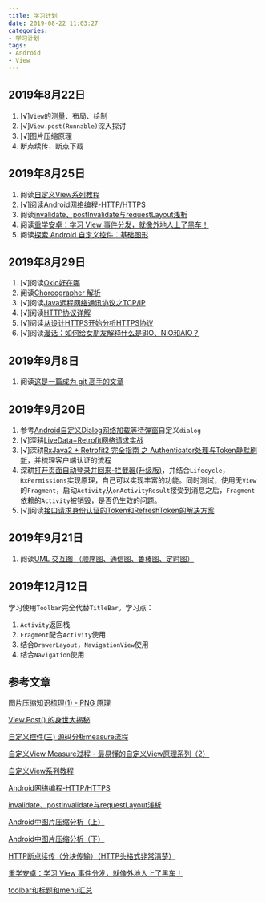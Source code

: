 ```yaml
---
title: 学习计划
date: 2019-08-22 11:03:27
categories:
- 学习计划
tags:
- Android
- View
---
```


## 2019年8月22日

1. [√]`View`的测量、布局、绘制
2. [√]`View.post(Runnable)`深入探讨
3. [√]图片压缩原理
4. 断点续传、断点下载

## 2019年8月25日

1. 阅读[自定义View系列教程](https://blog.csdn.net/lfdfhl/article/details/51671038)
2. [√]阅读[Android网络编程-HTTP/HTTPS](https://juejin.im/post/5d5e5cd8f265da03cc08c1e1)
3. 阅读[invalidate、postInvalidate与requestLayout浅析](https://juejin.im/post/5d53ddd6f265da03d15549b8)
4. 阅读[重学安卓：学习 View 事件分发，就像外地人上了黑车！](https://juejin.im/post/5d3140c951882565dd5a66ef)
5. 阅读[探索 Android 自定义控件：基础图形](https://juejin.im/post/5d61514df265da03d60f0ab6)

## 2019年8月29日

1. [√]阅读[Okio好在哪](https://www.jianshu.com/p/2fff6fe403dd)
2. 阅读[Choreographer 解析](https://www.jianshu.com/p/dd32ec35db1d)
3. [√]阅读[Java远程网络通讯协议之TCP/IP](https://www.jianshu.com/p/e7884bd5329b)
4. [√]阅读[HTTP协议详解](https://www.jianshu.com/p/b5c1e02f3113)
5. [√]阅读[从设计HTTPS开始分析HTTPS协议](https://www.jianshu.com/p/f3c0827b9be6)
6. [√]阅读[漫话：如何给女朋友解释什么是BIO、NIO和AIO？](https://juejin.im/post/5d19820c6fb9a07ea42094e2)

## 2019年9月8日

1. 阅读[这是一篇成为 git 高手的文章](https://juejin.im/post/5d6cae83e51d4561c75f2852)

## 2019年9月20日

1. 参考[Android自定义Dialog网络加载等待弹窗](https://blog.csdn.net/juer2017/article/details/101060470)自定义`dialog`
2. [√]深耕[LiveData+Retrofit网络请求实战](https://www.jianshu.com/p/34fb6ffaa684)
3. [√]深耕[RxJava2 + Retrofit2 完全指南 之 Authenticator处理与Token静默刷新](https://www.jianshu.com/p/7a2d2d7497a1)，并梳理客户端认证的流程
4. 深耕[打开页面自动登录并回来-拦截器(升级版)](https://www.jianshu.com/p/545bc5ee0262)，并结合`Lifecycle`，`RxPermissions`实现原理，自己可以实现丰富的功能。同时测试，使用无`View`的`Fragment`，启动`Activity`从`onActivityResult`接受到消息之后，`Fragment`依赖的`Activity`被销毁，是否仍生效的问题。
5. [√]阅读[接口请求身份认证的Token和RefreshToken的解决方案](https://www.jianshu.com/p/5fbf727ca293)

## 2019年9月21日

1. 阅读[UML 交互图 （顺序图、通信图、鲁棒图、定时图）](http://www.uml.org.cn/oobject/201012235.asp)

## 2019年12月12日

学习使用`Toolbar`完全代替`TitleBar`。学习点：

1. `Activity`返回栈
2. `Fragment`配合`Activity`使用
3. 结合`DrawerLayout`，`NavigationView`使用
4. 结合`Navigation`使用

## 参考文章

[图片压缩知识梳理(1) - PNG 原理](https://www.jianshu.com/p/5ad19825a3d0)

[View.Post() 的身世大揭秘](https://www.jianshu.com/p/5d0a1879fd6f)

[自定义控件(三) 源码分析measure流程](https://juejin.im/post/5a321eeb6fb9a0452405d966)

[自定义View Measure过程 - 最易懂的自定义View原理系列（2）](https://www.jianshu.com/p/1dab927b2f36)

[自定义View系列教程](https://blog.csdn.net/lfdfhl/article/details/51671038)

[Android网络编程-HTTP/HTTPS](https://juejin.im/post/5d5e5cd8f265da03cc08c1e1)

[invalidate、postInvalidate与requestLayout浅析](https://juejin.im/post/5d53ddd6f265da03d15549b8)

[Android中图片压缩分析（上）](https://mp.weixin.qq.com/s/QZ-XTsO7WnNvpnbr3DWQmg)

[Android中图片压缩分析（下）](https://mp.weixin.qq.com/s/H9Tz1n4O2-Aawgu7p-XL5w)

[HTTP断点续传（分块传输）（HTTP头格式非常清楚）](https://www.cnblogs.com/findumars/p/5745345.html)

[重学安卓：学习 View 事件分发，就像外地人上了黑车！](https://juejin.im/post/5d3140c951882565dd5a66ef)

[toolbar和标题和menu汇总](https://blog.csdn.net/minwenping/article/details/78429819)